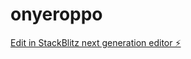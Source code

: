 # onyeroppo

[Edit in StackBlitz next generation editor ⚡️](https://stackblitz.com/~/github.com/SpacedDood/onyeroppo)